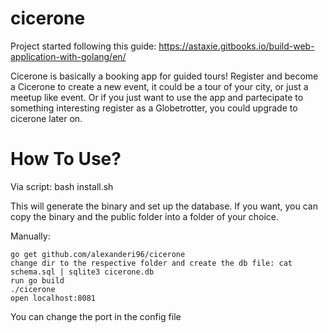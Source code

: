 # cicerone

Project started following this guide: https://astaxie.gitbooks.io/build-web-application-with-golang/en/

Cicerone is basically a booking app for guided tours!
Register and become a Cicerone to create a new event, it could be a tour of your city, or just a meetup like event.
Or if you just want to use the app and partecipate to something interesting register as a Globetrotter, you could upgrade to cicerone later on.

# How To Use?

Via script: bash install.sh

This will generate the binary and set up the database. If you want, you can copy the binary and the public folder into a folder of your choice.

Manually:

    go get github.com/alexanderi96/cicerone
    change dir to the respective folder and create the db file: cat schema.sql | sqlite3 cicerone.db
    run go build
    ./cicerone
    open localhost:8081

You can change the port in the config file
